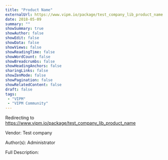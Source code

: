 ```yaml
---
title: "Product Name"
externalUrl: https://www.vipm.io/package/test_company_lib_product_name
date: 2018-05-09
summary: ""
showSummary: true
showAuthor: false
showEdit: false
showData: false
showViews: false
showReadingTime: false
showWordCount: false
showBreadcrumbs: false
showHeadingAnchors: false
sharingLinks: false
showZenMode: false
showPagination: false
showRelatedContent: false
draft: false
tags:
 - "VIPM"
 - "VIPM Community"
---
```


Redirecting to https://www.vipm.io/package/test_company_lib_product_name

Vendor: Test company

Author(s): Administrator
 
Full Description:
